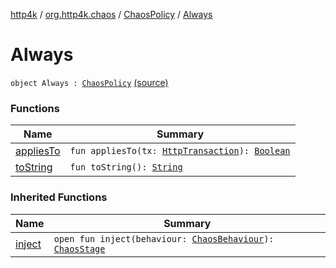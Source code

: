 [http4k](../../../index.md) / [org.http4k.chaos](../../index.md) / [ChaosPolicy](../index.md) / [Always](./index.md)

# Always

`object Always : `[`ChaosPolicy`](../index.md) [(source)](https://github.com/http4k/http4k/blob/master/http4k-testing-chaos/src/main/kotlin/org/http4k/chaos/ChaosPolicy.kt#L26)

### Functions

| Name | Summary |
|---|---|
| [appliesTo](applies-to.md) | `fun appliesTo(tx: `[`HttpTransaction`](../../../org.http4k.core/-http-transaction/index.md)`): `[`Boolean`](https://kotlinlang.org/api/latest/jvm/stdlib/kotlin/-boolean/index.html) |
| [toString](to-string.md) | `fun toString(): `[`String`](https://kotlinlang.org/api/latest/jvm/stdlib/kotlin/-string/index.html) |

### Inherited Functions

| Name | Summary |
|---|---|
| [inject](../inject.md) | `open fun inject(behaviour: `[`ChaosBehaviour`](../../-chaos-behaviour/index.md)`): `[`ChaosStage`](../../-chaos-stage/index.md) |
